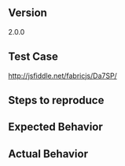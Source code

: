 <!--
Thank you for contributing!

Have a usage question?
======================
The issue tracker is only for bugs (with reproducible minimal test case) and feature requests, so please do the following if you have a question:

- Read the tutorial: http://fabricjs.com/articles/
- Read the docs: http://fabricjs.com/docs/
- Explore demos: http://fabricjs.com/demos/
- Look for/ask questions on StackOverflow: http://stackoverflow.com/questions/tagged/fabricjs
- Ask on Google Group: https://groups.google.com/forum/#!forum/fabricjs


Think you found a bug?
======================
The best bug report is a failing test in the repository as a pull request. Otherwise, please use the "BUG REPORT" template below.


Have a feature request?
=======================
Remove the template from below and provide thoughtful commentary *and code samples* on what this feature means for your product. What will it allow you to do that you can't do today? How will it make current work-arounds straightforward? What potential bugs and edge cases does it help to avoid? etc.
-->

<!-- BUG TEMPLATE -->
## Version
2.0.0

## Test Case
http://jsfiddle.net/fabricjs/Da7SP/

## Steps to reproduce

## Expected Behavior

## Actual Behavior
